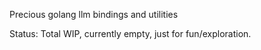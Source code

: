 Precious golang llm bindings and utilities

Status: Total WIP, currently empty, just for fun/exploration.
